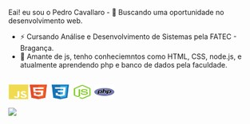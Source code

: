 Eai! eu sou o Pedro Cavallaro - 🔭 Buscando uma oportunidade no desenvolvimento web.
- ⚡ Cursando Análise e Desenvolvimento de Sistemas pela FATEC - Bragança.
- 🌱 Amante de js, tenho conheciemntos como HTML, CSS, node.js, e atualmente aprendendo php e banco de dados pela faculdade. 
<div style="display: inline_block"><br><img align="center" alt="Pedro-Js" height="30" width="40" src="https://raw.githubusercontent.com/devicons/devicon/master/icons/javascript/javascript-plain.svg"><img align="center" alt="Pedro-HTML" height="30" width="40" src="https://raw.githubusercontent.com/devicons/devicon/master/icons/html5/html5-original.svg">
<img align="center" alt="Pedro-CSS" height="30" width="40" src="https://raw.githubusercontent.com/devicons/devicon/master/icons/css3/css3-original.svg">
<img align="center" alt="Pedro-Node" height="30" width="40" src="https://raw.githubusercontent.com/devicons/devicon/master/icons/nodejs/nodejs-original.svg">
<img align="center" alt="Pedro-Php" height="30" width="40" src="https://raw.githubusercontent.com/devicons/devicon/master/icons/php/php-original.svg">
</div> 
<div><img height="180em" src="https://github-readme-stats.vercel.app/api?username=PedroCavallaro&count_private=true&show_icons=true&theme=dracula"></div>
